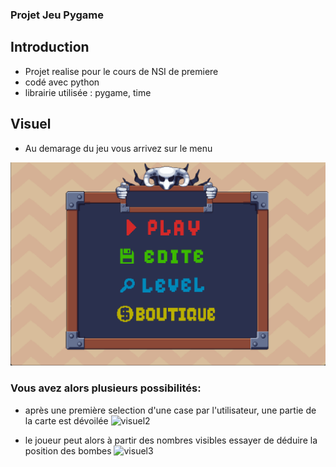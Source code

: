 ### Projet Jeu Pygame

## Introduction
- Projet realise pour le cours de NSI de premiere 
- codé avec python 
- librairie utilisée : pygame, time 


## Visuel
- Au demarage du jeu vous arrivez sur le menu  

![visuel1](image/menu.png)

### Vous avez alors plusieurs possibilités:



- après une première selection d'une case par l'utilisateur, une partie de la carte est dévoilée
![visuel2](visuel2.jpg)

- le joueur peut alors à partir des nombres visibles essayer de déduire la position des bombes
![visuel3](visuel3.jpg)
